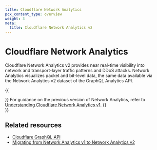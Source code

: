 ```yaml
---
title: Cloudflare Network Analytics
pcx_content_type: overview
weight: 3
meta:
  title: Cloudflare Network Analytics v2
---
```


# Cloudflare Network Analytics

Cloudflare Network Analytics v2 provides near real-time visibility into network and transport-layer traffic patterns and DDoS attacks. Network Analytics visualizes packet and bit-level data, the same data available via the Network Analytics v2 dataset of the GraphQL Analytics API.

{{<Aside type="note">}}
For guidance on the previous version of Network Analytics, refer to [Understanding Cloudflare Network Analytics v1](/analytics/troubleshooting/understanding-cloudflare-network-analytics-v1/).
{{</Aside>}}

## Related resources

* [Cloudflare GraphQL API](/analytics/graphql-api/)
* [Migrating from Network Analytics v1 to Network Analytics v2](/analytics/graphql-api/migration-guides/network-analytics-v2)
